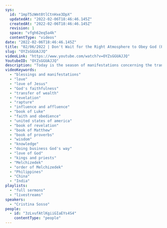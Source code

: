 ```yaml
---
sys:
  id: "1mpT5zWmt0tlCtnHxe3DpX"
  updatedAt: "2022-02-06T18:46:46.145Z"
  createdAt: "2022-02-06T18:46:46.145Z"
  revision: 1
  space: "vfgh62eq5a4k"
  contentType: "videos"
date: "2022-02-06T18:46:46.145Z"
title: "02/06/2022 | Don't Wait for the Right Atmosphere to Obey God (Pastor Cristina Sosso)"
slug: "OYZsGGUAJJQ"
videoLink: "https://www.youtube.com/watch?v=OYZsGGUAJJQ"
YoutubeID: "OYZsGGUAJJQ"
description: "Today is the season of manifestations concerning the transfer of wealth influence and affluence. We can't wait around for the right opportunity to obey God. Matthew 11:12 tells us that the violent take the Kingdom of God \"by force\". We need to be forceful in our obedience to God. We cannot delay any longer. Manifestations are today. Manifestations are now. This sermon was delivered by Pastor Cris Sosso at Freedom Fellowship Church International on February 2, 2022."
videoKeywords:
  - "blessings and manifestations"
  - "love"
  - "love of Jesus"
  - "God's faithfulness"
  - "transfer of wealth"
  - "revelation"
  - "rapture"
  - "influence and affluence"
  - "book of Luke"
  - "faith and obedience"
  - "united states of america"
  - "book of revelation"
  - "book of Matthew"
  - "book of proverbs"
  - "wisdom"
  - "knowledge"
  - "doing business God's way"
  - "love of God"
  - "kings and priests"
  - "Melchizedek"
  - "order of Melchizedek"
  - "Philippines"
  - "China"
  - "India"
playlists:
  - "full sermons"
  - "livestreams"
speakers:
  - "Cristina Sosso"
people:
  - id: "3zLvufAtlKgiiGIaEYs4S4"
    contentType: "people"
---
```

